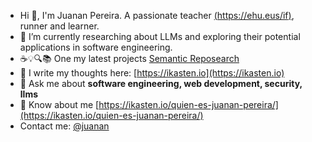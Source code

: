 
- Hi 👋, I'm Juanan Pereira. A passionate teacher [(https://ehu.eus/if)](https://www.ehu.eus/es/web/informatika-fakultatea), runner and learner.
- 🔭 I’m currently researching about LLMs and exploring their potential applications in software engineering.
- ☕️💡🔍📚 One my latest projects [Semantic Reposearch](https://reposearch.coddii.org)
- 📝 I write my thoughts here: [https://ikasten.io](https://ikasten.io)
- 💬 Ask me about **software engineering, web development, security, llms**
- 📄 Know about me [https://ikasten.io/quien-es-juanan-pereira/](https://ikasten.io/quien-es-juanan-pereira/)
- Contact me: [@juanan](https://twitter.com/juanan)

